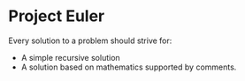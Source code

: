 # Project Euler
Every solution to a problem should strive for:

* A simple recursive solution
* A solution based on mathematics supported by comments.